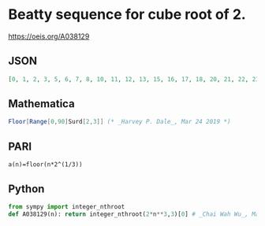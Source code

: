 # Beatty sequence for cube root of 2\.
https://oeis.org/A038129
## JSON
```JSON
[0, 1, 2, 3, 5, 6, 7, 8, 10, 11, 12, 13, 15, 16, 17, 18, 20, 21, 22, 23, 25, 26, 27, 28, 30, 31, 32, 34, 35, 36, 37, 39, 40, 41, 42, 44, 45, 46, 47, 49, 50, 51, 52, 54, 55, 56, 57, 59, 60, 61, 62, 64, 65, 66, 68, 69, 70, 71, 73, 74, 75, 76, 78, 79, 80, 81, 83, 84, 85, 86, 88, 89]
```
## Mathematica
```Mathematica
Floor[Range[0,90]Surd[2,3]] (* _Harvey P. Dale_, Mar 24 2019 *)
```
## PARI
```PARI
a(n)=floor(n*2^(1/3))
```
## Python
```Python
from sympy import integer_nthroot
def A038129(n): return integer_nthroot(2*n**3,3)[0] # _Chai Wah Wu_, Mar 17 2021
```
